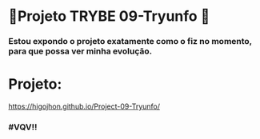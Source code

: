 # :construction:Projeto TRYBE 09-Tryunfo :construction:

### Estou expondo o projeto exatamente como o fiz no momento, para que possa ver minha evolução.

# Projeto:
https://higojhon.github.io/Project-09-Tryunfo/

### #VQV!!

